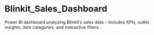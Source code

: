 # Blinkit_Sales_Dashboard
Power BI dashboard analyzing Blinkit’s sales data – includes KPIs, outlet insights, item categories, and interactive filters.
